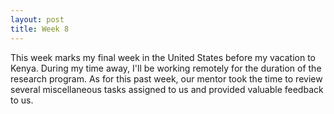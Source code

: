 ```yaml
---
layout: post
title: Week 8
---
```


This week marks my final week in the United States before my vacation to Kenya. During my time away, I'll be working remotely for the duration of the research program. As for this past week, our mentor took the time to review several miscellaneous tasks assigned to us and provided valuable feedback to us.


